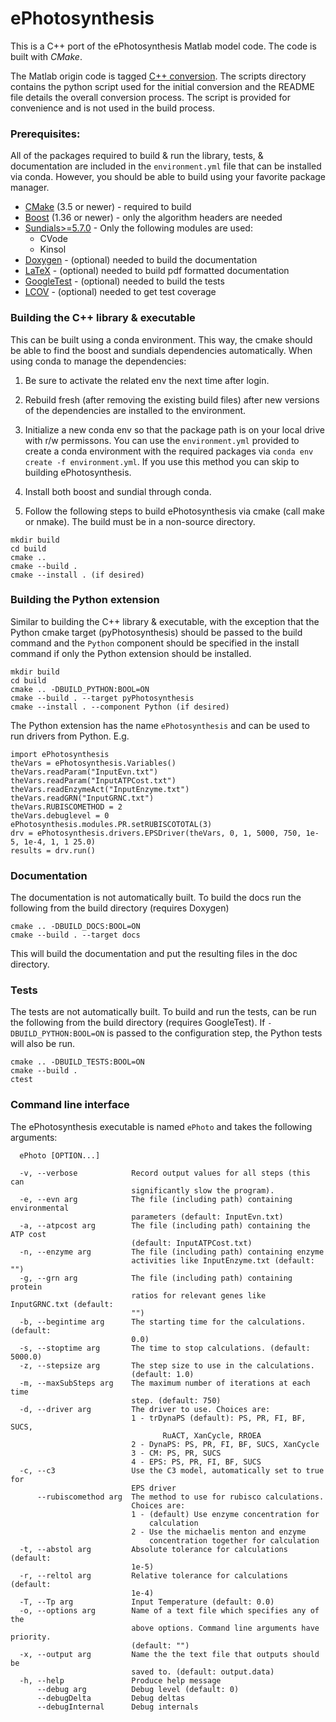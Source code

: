 # ePhotosynthesis

This is a C++ port of the ePhotosynthesis Matlab model code. The code is built with
*CMake*.

The Matlab origin code is tagged [C++ conversion](https://github.com/cropsinsilico/ePhotosynthesis/releases/tag/1.0.0). The scripts
directory contains the python script used for the initial conversion and the README file details the overall conversion process.
The script is provided for convenience and is not used in the build process.

### Prerequisites:
All of the packages required to build & run the library, tests, & documentation are included in the `environment.yml` file that can be installed via conda. However, you should be able to build using your favorite package manager.
- [CMake](https://cmake.org/) (3.5 or newer) - required to build
- [Boost](https://www.boost.org/) (1.36 or newer) - only the algorithm headers are needed
- [Sundials>=5.7.0](https://computing.llnl.gov/projects/sundials) - Only the following modules are used:
  - CVode
  - Kinsol
- [Doxygen](https://www.doxygen.nl/index.html) - (optional) needed to build the documentation
- [LaTeX](https://www.latex-project.org/) - (optional) needed to build pdf formatted documentation
- [GoogleTest](https://google.github.io/googletest/) - (optional) needed to build the tests
- [LCOV](https://wiki.documentfoundation.org/Development/Lcov) - (optional) needed to get test coverage

### Building the C++ library & executable
This can be built using a conda environment. This way, the cmake should be able to find the boost and sundials dependencies automatically. When using conda to manage the dependencies:

1. Be sure to activate the related env the next time after login.
1. Rebuild fresh (after removing the existing build files) after new versions of the dependencies are installed to the environment.

1. Initialize a new conda env so that the package path is on your local drive with r/w permissons. You can use the `environment.yml` provided to create a conda environment with the required packages via `conda env create -f environment.yml`. If you use this method you can skip to building ePhotosynthesis.
1. Install both boost and sundial through conda.
1. Follow the following steps to build ePhotosynthesis via cmake (call make or nmake). The build must be in a non-source directory.

```
mkdir build
cd build
cmake ..
cmake --build .
cmake --install . (if desired)
```

### Building the Python extension
Similar to building the C++ library & executable, with the exception that the Python cmake target (pyPhotosynthesis) should be passed to the build command and the ``Python`` component should be specified in the install command if only the Python extension should be installed.

```
mkdir build
cd build
cmake .. -DBUILD_PYTHON:BOOL=ON
cmake --build . --target pyPhotosynthesis
cmake --install . --component Python (if desired)
```

The Python extension has the name ``ePhotosynthesis`` and can be used to run drivers from Python. E.g.

```
import ePhotosynthesis
theVars = ePhotosynthesis.Variables()
theVars.readParam("InputEvn.txt")
theVars.readParam("InputATPCost.txt")
theVars.readEnzymeAct("InputEnzyme.txt")
theVars.readGRN("InputGRNC.txt")
theVars.RUBISCOMETHOD = 2
theVars.debuglevel = 0
ePhotosynthesis.modules.PR.setRUBISCOTOTAL(3)
drv = ePhotosynthesis.drivers.EPSDriver(theVars, 0, 1, 5000, 750, 1e-5, 1e-4, 1, 1 25.0)
results = drv.run()
```

### Documentation
The documentation is not automatically built. To build the docs run the following from the build directory (requires Doxygen)
```
cmake .. -DBUILD_DOCS:BOOL=ON
cmake --build . --target docs
```

This will build the documentation and put the resulting files in the doc directory.

### Tests
The tests are not automatically built. To build and run the tests, can be run the following from the build directory (requires GoogleTest). If ``-DBUILD_PYTHON:BOOL=ON`` is passed to the configuration step, the Python tests will also be run.
```
cmake .. -DBUILD_TESTS:BOOL=ON
cmake --build .
ctest
```

### Command line interface

The ePhotosynthesis executable is named `ePhoto` and takes the following arguments:
```
  ePhoto [OPTION...]

  -v, --verbose            Record output values for all steps (this can
                           significantly slow the program).
  -e, --evn arg            The file (including path) containing environmental
                           parameters (default: InputEvn.txt)
  -a, --atpcost arg        The file (including path) containing the ATP cost
                           (default: InputATPCost.txt)
  -n, --enzyme arg         The file (including path) containing enzyme
                           activities like InputEnzyme.txt (default: "")
  -g, --grn arg            The file (including path) containing protein
                           ratios for relevant genes like InputGRNC.txt (default:
                           "")
  -b, --begintime arg      The starting time for the calculations. (default:
                           0.0)
  -s, --stoptime arg       The time to stop calculations. (default: 5000.0)
  -z, --stepsize arg       The step size to use in the calculations.
                           (default: 1.0)
  -m, --maxSubSteps arg    The maximum number of iterations at each time
                           step. (default: 750)
  -d, --driver arg         The driver to use. Choices are:
                           1 - trDynaPS (default): PS, PR, FI, BF, SUCS,
                                  RuACT, XanCycle, RROEA
                           2 - DynaPS: PS, PR, FI, BF, SUCS, XanCycle
                           3 - CM: PS, PR, SUCS
                           4 - EPS: PS, PR, FI, BF, SUCS
  -c, --c3                 Use the C3 model, automatically set to true for
                           EPS driver
      --rubiscomethod arg  The method to use for rubisco calculations.
                           Choices are:
                           1 - (default) Use enzyme concentration for
                               calculation
                           2 - Use the michaelis menton and enzyme
                               concentration together for calculation
  -t, --abstol arg         Absolute tolerance for calculations (default:
                           1e-5)
  -r, --reltol arg         Relative tolerance for calculations (default:
                           1e-4)
  -T, --Tp arg             Input Temperature (default: 0.0)
  -o, --options arg        Name of a text file which specifies any of the
                           above options. Command line arguments have priority.
                           (default: "")
  -x, --output arg         Name the the text file that outputs should be
                           saved to. (default: output.data)
  -h, --help               Produce help message
      --debug arg          Debug level (default: 0)
      --debugDelta         Debug deltas
      --debugInternal      Debug internals

```